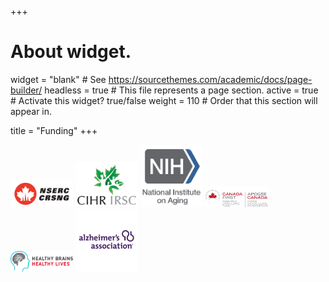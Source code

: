 +++
# About widget.
widget = "blank"  # See https://sourcethemes.com/academic/docs/page-builder/
headless = true  # This file represents a page section.
active = true  # Activate this widget? true/false
weight = 110  # Order that this section will appear in.

title = "Funding"
+++

<img src="nserc.png" width="100" /> <img src="cihr.png" width="100" /> <img src="nia.jpg" width="100" /> 
<img src="cfref.png" width="100" /> <img src="hbhl.png" width="100" /> <img src="alz.png" width="100" />
